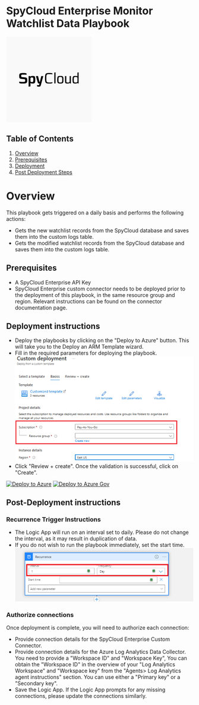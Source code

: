 # SpyCloud Enterprise Monitor Watchlist Data Playbook 

![SpyCloud Enterprise](images/logo.png)

## Table of Contents

1. [Overview](#overview)
2. [Prerequisites](#prerequisites)
3. [Deployment](#deployment)
4. [Post Deployment Steps](#postdeployment)


<a name="overview">

# Overview
This playbook gets triggered on a daily basis and performs the following actions:

- Gets the new watchlist records from the SpyCloud database and saves them into the custom logs table.
- Gets the modified watchlist records from the SpyCloud database and saves them into the custom logs table.

<a name="prerequisites">

## Prerequisites
- A SpyCloud Enterprise API Key
- SpyCloud Enterprise custom connector needs to be deployed prior to the deployment of this playbook, in the same resource group and region. Relevant instructions can be found on the connector documentation page.

<a name="deployment">

## Deployment instructions
- Deploy the playbooks by clicking on the "Deploy to Azure" button. This will take you to the Deploy an ARM Template wizard.
- Fill in the required parameters for deploying the playbook.
  ![deployment](images/deployment.png)
- Click "Review + create". Once the validation is successful, click on "Create".

[![Deploy to Azure](https://aka.ms/deploytoazurebutton)](https://portal.azure.com/#create/Microsoft.Template/uri/https%3A%2F%2Fraw.githubusercontent.com%2FRamboV%2FAzure-Sentinel%2Fmaster%2FSolutions%2FSpyCloud%20Enterprise%2FPlaybooks%2FSpyCloud-Monitor-Watchlist-Data%2Fazuredeploy.json)
[![Deploy to Azure Gov](https://aka.ms/deploytoazuregovbutton)](https://portal.azure.us/#create/Microsoft.Template/uri/https%3A%2F%2Fraw.githubusercontent.com%2FRamboV%2FAzure-Sentinel%2Fmaster%2FSolutions%2FSpyCloud%20Enterprise%2FPlaybooks%2FSpyCloud-Monitor-Watchlist-Data%2Fazuredeploy.json)

<a name="postdeployment">

## Post-Deployment instructions
### Recurrence Trigger Instructions
- The Logic App will run on an interval set to daily. Please do not change the interval, as it may result in duplication of data.
- If you do not wish to run the playbook immediately, set the start time.
  ![recurrence](images/recurrence.png)

### Authorize connections
Once deployment is complete, you will need to authorize each connection:
- Provide connection details for the SpyCloud Enterprise Custom Connector.
- Provide connection details for the Azure Log Analytics Data Collector. You need to provide a "Workspace ID" and "Workspace Key", You can obtain the "Workspace ID" in the overview of your "Log Analytics Workspace" and "Workspace key" from the "Agents> Log Analytics agent instructions" section. You can use either a "Primary key" or a "Secondary key".
- Save the Logic App. If the Logic App prompts for any missing connections, please update the connections similarly.

